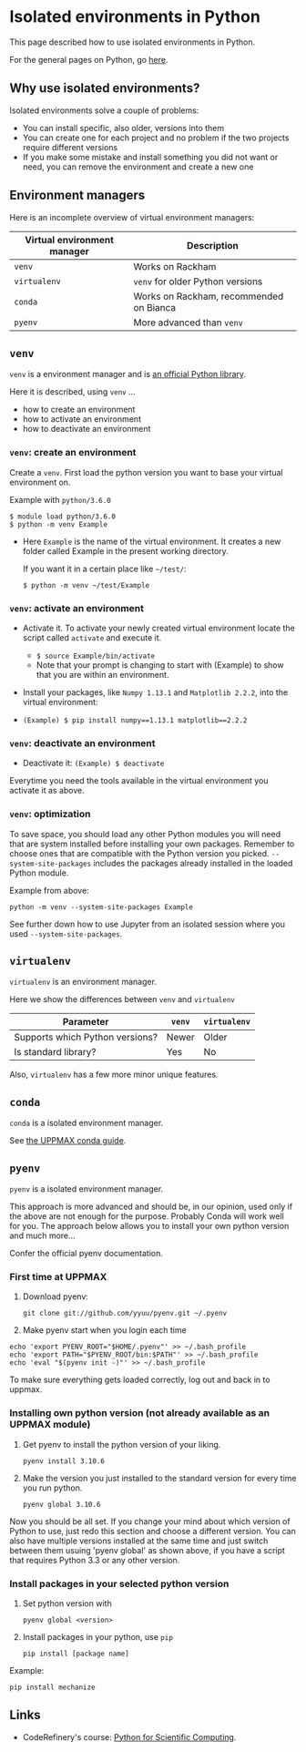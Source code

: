 # Isolated environments in Python

This page described how to use isolated environments in Python.

For the general pages on Python, go [here](python.md).

## Why use isolated environments?

Isolated environments solve a couple of problems:

- You can install specific, also older, versions into them
- You can create one for each project and no problem if the two projects
  require different versions
- If you make some mistake and install something you did not want or need, you
  can remove the environment and create a new one

## Environment managers

Here is an incomplete overview of virtual environment managers:

Virtual environment manager|Description
---------------------------|--------------------------------
`venv`                     |Works on Rackham
`virtualenv`               |`venv` for older Python versions
`conda`                    |Works on Rackham, recommended on Bianca
`pyenv`                    |More advanced than `venv`

## `venv`

`venv` is a environment manager
and is [an official Python library](https://docs.python.org/3/library/venv.html).

Here it is described, using `venv` ...

- how to create an environment
- how to activate an environment
- how to deactivate an environment

### `venv`: create an environment

Create a `venv`. First load the python version you want to base your virtual
environment on. 

Example with `python/3.6.0`

```
$ module load python/3.6.0
$ python -m venv Example
```

* Here `Example` is the name of the virtual environment. It creates a new folder
called Example in the present working directory.

    If you want it in a certain place like `~/test/`:


    `$ python -m venv ~/test/Example`

### `venv`: activate an environment

* Activate it. To activate your newly created virtual environment locate the
script called `activate` and execute it.

    * `$ source Example/bin/activate`
    * Note that your prompt is changing to start with (Example) to show that you are within an environment.

* Install your packages, like `Numpy 1.13.1` and `Matplotlib 2.2.2`, into the virtual environment:
* `(Example) $ pip install numpy==1.13.1 matplotlib==2.2.2`

### `venv`: deactivate an environment

* Deactivate it:
    `(Example) $ deactivate`

Everytime you need the tools available in the virtual environment you activate it as above.

### `venv`: optimization

To save space, you should load any other Python modules you will need that are
system installed before installing your own packages. 
Remember to choose ones
that are compatible with the Python version you picked. 
`--system-site-packages` includes the packages already installed in the 
loaded Python module.

Example from above:

```
python -m venv --system-site-packages Example
```

See further down how to use Jupyter from an isolated session where you used
`--system-site-packages`.

## `virtualenv`

`virtualenv` is an environment manager.

Here we show the differences between `venv` and `virtualenv`

Parameter                      |`venv`|`virtualenv`
-------------------------------|------|------------
Supports which Python versions?|Newer |Older
Is standard library?           |Yes   |No

Also, `virtualenv` has a few more minor unique features.

## `conda`

`conda` is a isolated environment manager.

See [the UPPMAX conda guide](../cluster_guides/conda.md).

## `pyenv`

`pyenv` is a isolated environment manager.

This approach is more advanced and should be, in our opinion, used only if the
above are not enough for the purpose. Probably Conda will work well for you.
The approach below allows you to install your own python version and much more… 

Confer the official pyenv documentation.

### First time at UPPMAX

1. Download pyenv:

    ```git clone git://github.com/yyuu/pyenv.git ~/.pyenv```

2. Make pyenv start when you login each time

```
echo 'export PYENV_ROOT="$HOME/.pyenv"' >> ~/.bash_profile
echo 'export PATH="$PYENV_ROOT/bin:$PATH"' >> ~/.bash_profile
echo 'eval "$(pyenv init -)"' >> ~/.bash_profile
```

To make sure everything gets loaded correctly, log out and back in to uppmax.

### Installing own python version (not already available as an UPPMAX module)

1. Get pyenv to install the python version of your liking.

    ```pyenv install 3.10.6```

1. Make the version you just installed to the standard version for every time you run python.

    ```pyenv global 3.10.6```

Now you should be all set. If you change your mind about which version of
Python to use, just redo this section and choose a different version. You can
also have multiple versions installed at the same time and just switch between
them usuing 'pyenv global' as shown above, if you have a script that requires
Python 3.3 or any other version.

### Install packages in your selected python version


1. Set python version with 

    ```pyenv global <version>```

1. Install packages in your python, use `pip`

    ```
    pip install [package name]
    ```

Example:
```
pip install mechanize
```

## Links

- CodeRefinery's course: [Python for Scientific Computing](https://aaltoscicomp.github.io/python-for-scicomp/).

